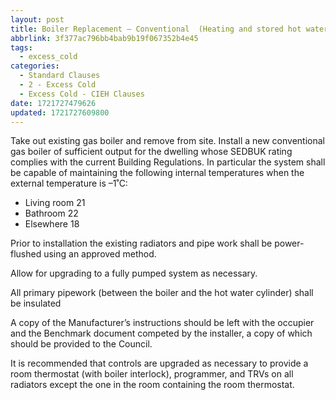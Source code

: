 ```yaml
---
layout: post
title: Boiler Replacement – Conventional  (Heating and stored hot water)
abbrlink: 3f377ac796bb4bab9b19f067352b4e45
tags:
  - excess_cold
categories:
  - Standard Clauses
  - 2 - Excess Cold
  - Excess Cold - CIEH Clauses
date: 1721727479626
updated: 1721727609800
---
```


Take out existing gas boiler and remove from site. Install a new conventional gas boiler of sufficient output for the dwelling whose SEDBUK rating complies with the current Building Regulations. In particular the system shall be capable of maintaining the following internal temperatures when the external temperature is –1˚C:

- Living room 21
- Bathroom 22
- Elsewhere 18

Prior to installation the existing radiators and pipe work shall be power-flushed using an approved method.

Allow for upgrading to a fully pumped system as necessary.

All primary pipework (between the boiler and the hot water cylinder) shall be insulated

A copy of the Manufacturer’s instructions should be left with the occupier and the Benchmark document competed by the installer, a copy of which should be provided to the Council.

It is recommended that controls are upgraded as necessary to provide a room thermostat (with boiler interlock), programmer, and TRVs on all radiators except the one in the room containing the room thermostat.
